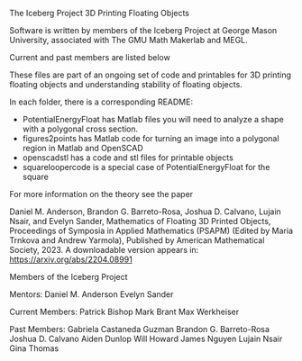 The Iceberg Project
3D Printing Floating Objects

Software is written by members of the Iceberg Project at George Mason University, associated with 
The GMU Math Makerlab and MEGL.  

Current and past members are listed below

These files are part of an ongoing set of code and printables for 3D printing floating objects and understanding stability of floating objects. 

In each folder, there is a corresponding README: 

- PotentialEnergyFloat has Matlab files you will need to analyze a shape with a polygonal cross section.
- figures2points has Matlab code for turning an image into a polygonal region in Matlab and OpenSCAD
- openscadstl has a code and stl files for printable objects
- squareloopercode is a special case of PotentialEnergyFloat for the square 

For more information on the theory see the paper 

Daniel M. Anderson, Brandon G. Barreto-Rosa, Joshua D. Calvano, Lujain Nsair, and Evelyn Sander, Mathematics of Floating 3D Printed Objects,
Proceedings of Symposia in Applied Mathematics (PSAPM) (Edited by Maria Trnkova and Andrew Yarmola),
Published by American Mathematical Society, 2023. 
A downloadable version appears in: 
https://arxiv.org/abs/2204.08991


Members of the Iceberg Project

Mentors: 
Daniel M. Anderson 
Evelyn Sander

Current Members: 
Patrick Bishop
Mark Brant
Max Werkheiser

Past Members: 
Gabriela Castaneda Guzman
Brandon G. Barreto-Rosa
Joshua D. Calvano
Aiden Dunlop
Will Howard
James Nguyen
Lujain Nsair
Gina Thomas
